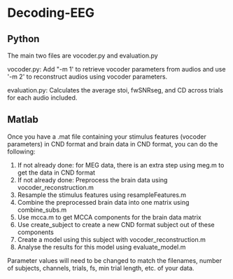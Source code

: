 # Decoding-EEG

## Python

The main two files are vocoder.py and evaluation.py

vocoder.py: Add "-m 1' to retrieve vocoder parameters from audios and use '-m 2' to reconstruct audios using vocoder parameters.

evaluation.py: Calculates the average stoi, fwSNRseg, and CD across trials for each audio included.

## Matlab

Once you have a .mat file containing your stimulus features (vocoder parameters) in CND format and brain data in CND format, you can do the following:

1. If not already done: for MEG data, there is an extra step using meg.m to get the data in CND format
2. If not already done: Preprocess the brain data using vocoder_reconstruction.m
3. Resample the stimulus features using resampleFeatures.m
4. Combine the preprocessed brain data into one matrix using combine_subs.m
5. Use mcca.m to get MCCA components for the brain data matrix
6. Use create_subject to create a new CND format subject out of these components
7. Create a model using this subject with vocoder_reconstruction.m
8. Analyse the results for this model using evaluate_model.m

Parameter values will need to be changed to match the filenames, number of subjects, channels, trials, fs, min trial length, etc. of your data.

